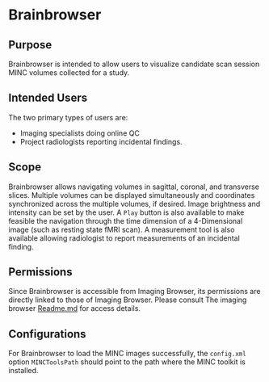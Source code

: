 # Brainbrowser

## Purpose

Brainbrowser is intended to allow users to visualize candidate scan session MINC 
volumes collected for a study.

## Intended Users

The two primary types of users are:
- Imaging specialists doing online QC
- Project radiologists reporting incidental findings.


## Scope

Brainbrowser allows navigating volumes in sagittal, coronal, and transverse 
slices. Multiple volumes can be displayed simultaneously and coordinates
synchronized across the multiple volumes, if desired. Image brightness and 
intensity can be set by the user.
A `Play` button is also available to make feasible the navigation through the 
time dimension of a 4-Dimensional image (such as resting state fMRI scan). 
A measurement tool is also available allowing radiologist to report measurements
of an incidental finding.


## Permissions

Since Brainbrowser is accessible from Imaging Browser, its permissions are 
directly linked to those of Imaging Browser. Please consult The imaging browser 
[Readme.md](https://github.com/aces/Loris/blob/minor/modules/imaging_browser/README.md) 
for access details.

## Configurations

For Brainbrowser to load the MINC images successfully, the `config.xml` option 
`MINCToolsPath` should point to the path where the MINC toolkit is installed.